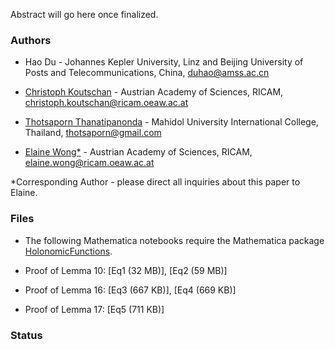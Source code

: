 Abstract will go here once finalized.

### Authors

- Hao Du - Johannes Kepler University, Linz and Beijing University of Posts and Telecommunications, China, [duhao@amss.ac.cn](mailto:duhao@amss.ac.cn)

- [Christoph Koutschan](http://koutschan.de/index.php) - Austrian Academy of Sciences, RICAM, [christoph.koutschan@ricam.oeaw.ac.at](mailto:christoph.koutschan@ricam.oeaw.ac.at)
 
- [Thotsaporn Thanatipanonda](http://www.thotsaporn.com/) - Mahidol University International College, Thailand, [thotsaporn@gmail.com](mailto:thotsaporn@gmail.com)

- [Elaine Wong*](https://www.ricam.oeaw.ac.at/people/member/?firstname=Elaine&lastname=Wong) - Austrian Academy of Sciences, RICAM, [elaine.wong@ricam.oeaw.ac.at](mailto:elaine.wong@ricam.oeaw.ac.at)

*Corresponding Author - please direct all inquiries about this paper to Elaine.

### Files

- The following Mathematica notebooks require the Mathematica package [HolonomicFunctions](https://www3.risc.jku.at/research/combinat/software/ergosum/RISC/HolonomicFunctions.html).

- Proof of Lemma 10: [Eq1 (32 MB)], [Eq2 (59 MB)]
- Proof of Lemma 16: [Eq3 (667 KB)], [Eq4 (669 KB)]
- Proof of Lemma 17: [Eq5 (711 KB)]

### Status
  
